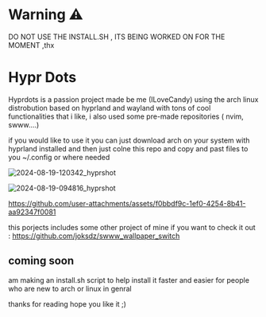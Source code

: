 # Warning ⚠️ 
DO NOT USE THE INSTALL.SH , ITS BEING WORKED ON FOR THE MOMENT ,thx 
# Hypr Dots 

Hyprdots is a passion project made be me (ILoveCandy) using the arch linux distrobution based on hyprland and wayland with tons of cool functionalities that i like, i also used some pre-made repositories ( nvim, swww....)

if you would like to use it you can just download arch on your system with hyprland installed and then just colne this repo and copy and past files to you ~/.config or where needed 

![2024-08-19-120342_hyprshot](https://github.com/user-attachments/assets/e6e65590-51c6-4c94-b07d-520a9724926d)


![2024-08-19-094816_hyprshot](https://github.com/user-attachments/assets/d36db36e-0dea-4315-baf5-52eacfb661cd)



https://github.com/user-attachments/assets/f0bbdf9c-1ef0-4254-8b41-aa92347f0081




this porjects includes some other project of mine if you want to check it out : 
https://github.com/joksdz/swww_wallpaper_switch

 ## coming soon 
 am making an install.sh script to help install it faster and easier for people who are new to arch or linux in genral 

  thanks for reading hope you like it ;)

